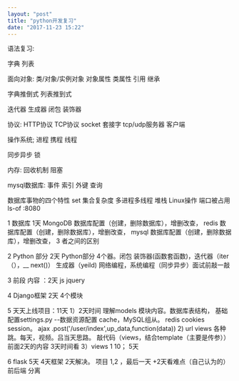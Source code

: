 ```yaml
---
layout: "post"
title: "python开发复习"
date: "2017-11-23 15:22"
---
```

语法复习:

字典
列表

面向对象:
类/对象/实例对象
对象属性
类属性
引用
继承

字典推倒式
列表推到式

迭代器
生成器
闭包
装饰器

协议:
HTTP协议
TCP协议
socket 套接字 tcp/udp服务器 客户端

操作系统;
进程
携程
线程

同步异步
锁

内存:
回收机制
阻塞

mysql数据库:
事件
索引
外键
查询

数据库事物的四个特性
set 集合复杂度
多进程多线程 堆栈
Linux操作 端口被占用 ls-of :8080




1 数据库   1天
MongoDB  数据库配置（创建，删除数据库），增删改查，
redis    数据库配置（创建，删除数据库），增删改查，
mysql    数据库配置（创建，删除数据库），增删改查，
3 者之间的区别

2 Python 部分  2天
Python部分 4个器。闭包 装饰器(函数套函数)，迭代器（iter（），__ next()） 生成器（yeild)
网络编程，系统编程（同步异步）面试前敲一敲


3 前段 内容 ：2天
	js jquery


4 Django框架  2天
	4个模块



5 天天上线项目：11天
	1）2天时间 理解models 模块内容。数据库表结构，
	 	基础配置settings.py  --数据资源配置  cache，MySQL组从。 redis  cookies session。
		ajax  .post('/user/index',up_data,function(data))
	2) url views 各种跳。每天，视频。吕当天思路。 敲代码（views，结合template（主要是传参））
		前面2天的内容 3天时间看
	3）views  1 10；  5天

6 flask   5天
	4天框架 2天解决。
	项目 1,2 ，最后一天
	+2天看难点（自己认为的）
	前后端 分离
